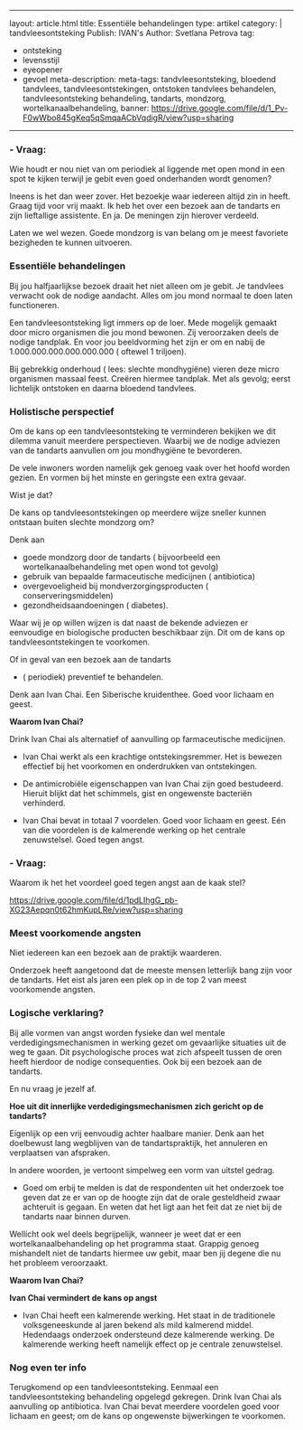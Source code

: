 
---
layout: article.html
title: Essentiële behandelingen
type: artikel
category: | tandvleesontsteking
Publish: IVAN's
Author: Svetlana Petrova
tag:
  - ontsteking
  - levensstijl
  - eyeopener
  - gevoel
meta-description: 
meta-tags: tandvleesontsteking, bloedend tandvlees, tandvleesontstekingen, ontstoken tandvlees behandelen, tandvleesontsteking behandeling, tandarts, mondzorg, wortelkanaalbehandeling,
banner: https://drive.google.com/file/d/1_Pv-F0wWbo845gKeq5qSmqaACbVqdigR/view?usp=sharing
---

### - Vraag:

Wie houdt er nou niet van om periodiek al liggende met open mond in een spot te kijken terwijl je gebit even goed onderhanden wordt genomen?

Ineens is het dan weer zover. Het bezoekje waar iedereen altijd zin in heeft. Graag tijd voor vrij maakt. Ik heb het over een bezoek aan de tandarts en zijn lieftallige assistente. En ja. De meningen zijn hierover verdeeld. 

Laten we wel wezen. Goede mondzorg is van belang om je meest favoriete bezigheden te kunnen uitvoeren.

###  Essentiële behandelingen

Bij jou halfjaarlijkse bezoek draait het niet alleen om je gebit. Je tandvlees verwacht ook de nodige aandacht. Alles om jou mond normaal te doen laten functioneren. 

Een tandvleesontsteking ligt immers op de loer. Mede mogelijk gemaakt door micro organismen die jou mond bewonen. Zij veroorzaken deels de nodige tandplak. En voor jou beeldvorming het zijn er om en nabij de 1.000.000.000.000.000.000 ( oftewel 1 triljoen).

Bij gebrekkig onderhoud ( lees: slechte mondhygiëne) vieren deze micro organismen massaal feest. Creëren hiermee tandplak. Met als gevolg; eerst lichtelijk ontstoken en daarna bloedend tandvlees. 

### Holistische perspectief

Om de kans op een tandvleesontsteking te verminderen bekijken we dit dilemma vanuit meerdere perspectieven. Waarbij we de nodige adviezen van de tandarts aanvullen om jou mondhygiëne te bevorderen.

De vele inwoners worden namelijk gek genoeg vaak over het hoofd worden gezien. En vormen bij het minste en geringste een extra gevaar. 

Wist je dat? 

De kans op tandvleesontstekingen op meerdere wijze sneller kunnen ontstaan buiten slechte mondzorg om?

Denk aan 

* goede mondzorg door de tandarts ( bijvoorbeeld een wortelkanaalbehandeling met open wond tot gevolg) 
* gebruik van bepaalde farmaceutische medicijnen ( antibiotica)
* overgevoeligheid bij mondverzorgingsproducten ( conserveringsmiddelen)
* gezondheidsaandoeningen ( diabetes).

Waar wij je op willen wijzen is dat naast de bekende adviezen er eenvoudige en biologische producten beschikbaar zijn. Dit om de kans op tandvleesontstekingen te voorkomen. 

Of in geval van een bezoek aan de tandarts
* ( periodiek) preventief te behandelen.

Denk aan Ivan Chai. Een Siberische kruidenthee. Goed voor lichaam en geest. 

**Waarom Ivan Chai?**

Drink Ivan Chai als alternatief of aanvulling op farmaceutische medicijnen. 

* Ivan Chai werkt als een krachtige ontstekingsremmer. Het is bewezen effectief bij het voorkomen en onderdrukken van ontstekingen.

* De antimicrobiële eigenschappen van Ivan Chai zijn goed bestudeerd. Hieruit blijkt dat het schimmels, gist en ongewenste bacteriën verhinderd.

* Ivan Chai bevat in totaal 7 voordelen. Goed voor lichaam en geest. Eén van die voordelen is de kalmerende werking op het centrale zenuwstelsel. Goed tegen angst. 

### - Vraag:

Waarom ik het het voordeel goed tegen angst aan de kaak stel?

https://drive.google.com/file/d/1pdLIhgG_pb-XG23Aepqn0t62hmKupLRe/view?usp=sharing

### Meest voorkomende angsten

Niet iedereen kan een bezoek aan de praktijk waarderen.

Onderzoek heeft aangetoond dat de meeste mensen letterlijk bang zijn voor de tandarts. Het eist als jaren een plek op in de top 2 van meest voorkomende angsten. 

### Logische verklaring? 

Bij alle vormen van angst worden fysieke dan wel mentale verdedigingsmechanismen in werking gezet om gevaarlijke situaties uit de weg te gaan. Dit psychologische proces wat zich afspeelt tussen de oren heeft hierdoor de nodige consequenties. Ook bij een bezoek aan de tandarts. 

En nu vraag je jezelf af. 

**Hoe uit dit innerlijke verdedigingsmechanismen zich gericht op de tandarts?**

Eigenlijk op een vrij eenvoudig achter haalbare manier. Denk aan het doelbewust lang wegblijven van de tandartspraktijk, het annuleren en verplaatsen van afspraken. 

In andere woorden, je vertoont simpelweg een vorm van uitstel gedrag. 

* Goed om erbij te melden is dat de respondenten uit het onderzoek toe geven dat ze er van op de hoogte zijn dat de orale gesteldheid zwaar achteruit is gegaan. En weten dat het ligt aan het feit dat ze niet bij de tandarts naar binnen durven.

Wellicht ook wel deels begrijpelijk, wanneer je weet dat er een wortelkanaalbehandeling op het programma staat. Grappig genoeg mishandelt niet de tandarts hiermee uw gebit, maar ben jij degene die nu het probleem veroorzaakt.

**Waarom Ivan Chai?**

**Ivan Chai vermindert de kans op angst**
* Ivan Chai heeft een kalmerende werking. Het staat in de traditionele volksgeneeskunde al jaren bekend als mild kalmerend middel. Hedendaags onderzoek ondersteund deze kalmerende werking. De kalmerende werking heeft namelijk effect op je centrale zenuwstelsel.
### Nog even ter info

Terugkomend op een tandvleesontsteking. Eenmaal een tandvleesontsteking behandeling opgelegd gekregen. Drink Ivan Chai als aanvulling op antibiotica. Ivan Chai bevat meerdere voordelen goed voor lichaam en geest; om de kans op ongewenste bijwerkingen te voorkomen. 
